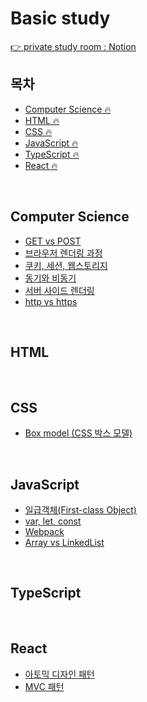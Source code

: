 # Basic study

[👉 private study room : Notion](https://ripe-pincushion-3a9.notion.site/Yeseul-s-Study-Room-7a71b23d755346949cf722a72beb4c63)


## 목차

- [Computer Science 🔥](#Computer-Science)
- [HTML 🔥](#HTML)
- [CSS 🔥](#CSS)
- [JavaScript 🔥](#JavaScript)
- [TypeScript 🔥](#TypeScript)
- [React 🔥](#React)

<br>


## Computer Science

- [GET vs POST](https://velog.io/@parkksss/%EA%B0%9C%EB%B0%9C%EC%A7%80%EC%8B%9D-HTTP-Method)
- [브라우저 렌더링 과정](https://velog.io/@parkksss/%EA%B0%9C%EB%B0%9C%EC%A7%80%EC%8B%9D-%EB%A0%8C%EB%8D%94%EB%A7%81)
- [쿠키, 세션, 웹스토리지](https://velog.io/@parkksss/%EA%B0%9C%EB%B0%9C%EC%A7%80%EC%8B%9D-%EC%BF%A0%ED%82%A4-%EC%84%B8%EC%85%98-%EC%9B%B9%EC%8A%A4%ED%86%A0%EB%A6%AC%EC%A7%80)
- [동기와 비동기](https://velog.io/@parkksss/%EA%B0%9C%EB%B0%9C%EC%A7%80%EC%8B%9D-%EB%8F%99%EA%B8%B0%EC%99%80-%EB%B9%84%EB%8F%99%EA%B8%B0)
- [서버 사이드 렌더링](https://velog.io/@parkksss/%EA%B0%9C%EB%B0%9C%EC%A7%80%EC%8B%9D-%EC%84%9C%EB%B2%84-%EC%82%AC%EC%9D%B4%EB%93%9C-%EB%A0%8C%EB%8D%94%EB%A7%81)
- [http vs https](https://velog.io/@parkksss/%EA%B0%9C%EB%B0%9C%EC%A7%80%EC%8B%9D-http-vs-https-%EC%B0%A8%EC%9D%B4%EC%A0%90)

<!-- - Cloudfront (aws, css, cloudfront개념 / 배포방법)
- MVP
- UT
- JWT (개념, + 코드 🖥 ) -->

<br>

## HTML

<br>

## CSS

- [Box model (CSS 박스 모델)](https://velog.io/@parkksss/%EA%B0%9C%EB%B0%9C%EA%B8%B0%EB%A1%9D-css%EB%B0%95%EC%8A%A4%EB%AA%A8%EB%8D%B8)

<!-- - [🏃‍♀️스프린터스🏃‍♀️] 반응형웹 vs 적응형웹 ( 개념, + 코드 🖥 ) -->

<br>

## JavaScript

- [일급객체(First-class Object)](https://www.notion.so/First-class-Object-744c3ca56dd74ef9b23cdbec948c75d0)
- [var, let, const](https://velog.io/@parkksss/%EA%B0%9C%EB%B0%9C%EC%A7%80%EC%8B%9D-var-let-const)
- [Webpack](https://velog.io/@parkksss/%EA%B0%9C%EB%B0%9C%EC%A7%80%EC%8B%9D-Webpack)
- [Array vs LinkedList](https://velog.io/@parkksss/%EA%B0%9C%EB%B0%9C%EC%A7%80%EC%8B%9D-Array-vs-LinkedList)

<!-- - REST API(rest api, restful api, http method, context api) [🏃‍♀️스프린터스🏃‍♀️] 
- axios -->

<br>

## TypeScript

<br>

## React


- [아토믹 디자인 패턴](https://velog.io/@parkksss/%EA%B0%9C%EB%B0%9C%EC%A7%80%EC%8B%9D-%EC%95%84%ED%86%A0%EB%AF%B9-%EB%94%94%EC%9E%90%EC%9D%B8-%ED%8C%A8%ED%84%B4)
- [MVC 패턴](https://velog.io/@parkksss/%EA%B0%9C%EB%B0%9C%EC%A7%80%EC%8B%9D-MVC-%ED%8C%A8%ED%84%B4%EC%9D%B4%EB%9E%80-%EB%AC%B4%EC%97%87%EC%9D%B8%EA%B0%80)

<!-- - React (react, 특징)  [🏃‍♀️스프린터스🏃‍♀️] 
- 라이브러리 vs 프레임워크 vs 패키지 (개념, 차이점)
- 전역상태관리 (개념, 라이브러리들)
- Redux (redux, 특징, 기본원칙)  [🏃‍♀️스프린터스🏃‍♀️] 
- 무한스크롤 (Infinite scroll, intersectionObserver api, + 코드 🖥 )
- 소셜로그인 (소셜로그인, social oauth, 프로젝트에서 선택이유, + 코드 🖥 ) 

- react-router-dom
- styled-components

- kakao-map (api, + 코드 🖥 )
- react-kakao-maps-sdk (커스텀오버레이, 인포윈도우/마커, + 코드 🖥 )
- geolocation (실시간 위치기반 서비스, + 코드 🖥 )

- 웹소켓(websocket : stomp, sockjs, + 코드 🖥 )  [🏃‍♀️스프린터스🏃‍♀️] 
- PWA (개념, 설정방법, + 코드 🖥 ) -->

<br>

